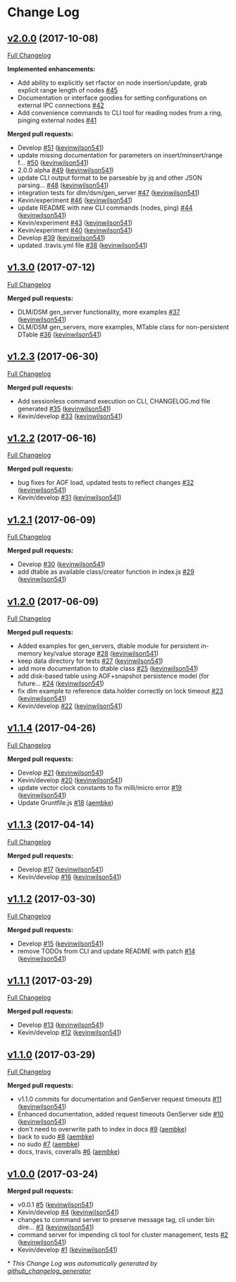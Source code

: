 # Change Log

## [v2.0.0](https://github.com/azuqua/notp/tree/v2.0.0) (2017-10-08)
[Full Changelog](https://github.com/azuqua/notp/compare/v1.3.0...v2.0.0)

**Implemented enhancements:**

- Add ability to explicitly set rfactor on node insertion/update, grab explicit range length of nodes [\#45](https://github.com/azuqua/notp/issues/45)
- Documentation or interface goodies for setting configurations on external IPC connections [\#42](https://github.com/azuqua/notp/issues/42)
- Add convenience commands to CLI tool for reading nodes from a ring, pinging external nodes [\#41](https://github.com/azuqua/notp/issues/41)

**Merged pull requests:**

- Develop [\#51](https://github.com/azuqua/notp/pull/51) ([kevinwilson541](https://github.com/kevinwilson541))
- update missing documentation for parameters on insert/minsert/range f… [\#50](https://github.com/azuqua/notp/pull/50) ([kevinwilson541](https://github.com/kevinwilson541))
- 2.0.0 alpha [\#49](https://github.com/azuqua/notp/pull/49) ([kevinwilson541](https://github.com/kevinwilson541))
- update CLI output format to be parseable by jq and other JSON parsing… [\#48](https://github.com/azuqua/notp/pull/48) ([kevinwilson541](https://github.com/kevinwilson541))
- integration tests for dlm/dsm/gen\_server [\#47](https://github.com/azuqua/notp/pull/47) ([kevinwilson541](https://github.com/kevinwilson541))
- Kevin/experiment [\#46](https://github.com/azuqua/notp/pull/46) ([kevinwilson541](https://github.com/kevinwilson541))
- update README with new CLI commands \(nodes, ping\) [\#44](https://github.com/azuqua/notp/pull/44) ([kevinwilson541](https://github.com/kevinwilson541))
- Kevin/experiment [\#43](https://github.com/azuqua/notp/pull/43) ([kevinwilson541](https://github.com/kevinwilson541))
- Kevin/experiment [\#40](https://github.com/azuqua/notp/pull/40) ([kevinwilson541](https://github.com/kevinwilson541))
- Develop [\#39](https://github.com/azuqua/notp/pull/39) ([kevinwilson541](https://github.com/kevinwilson541))
- updated .travis.yml file [\#38](https://github.com/azuqua/notp/pull/38) ([kevinwilson541](https://github.com/kevinwilson541))

## [v1.3.0](https://github.com/azuqua/notp/tree/v1.3.0) (2017-07-12)
[Full Changelog](https://github.com/azuqua/notp/compare/v1.2.3...v1.3.0)

**Merged pull requests:**

- DLM/DSM gen\_server functionality, more examples [\#37](https://github.com/azuqua/notp/pull/37) ([kevinwilson541](https://github.com/kevinwilson541))
- DLM/DSM gen\_servers, more examples, MTable class for non-persistent DTable [\#36](https://github.com/azuqua/notp/pull/36) ([kevinwilson541](https://github.com/kevinwilson541))

## [v1.2.3](https://github.com/azuqua/notp/tree/v1.2.3) (2017-06-30)
[Full Changelog](https://github.com/azuqua/notp/compare/v1.2.2...v1.2.3)

**Merged pull requests:**

- Add sessionless command execution on CLI, CHANGELOG.md file generated [\#35](https://github.com/azuqua/notp/pull/35) ([kevinwilson541](https://github.com/kevinwilson541))
- Kevin/develop [\#33](https://github.com/azuqua/notp/pull/33) ([kevinwilson541](https://github.com/kevinwilson541))

## [v1.2.2](https://github.com/azuqua/notp/tree/v1.2.2) (2017-06-16)
[Full Changelog](https://github.com/azuqua/notp/compare/v1.2.1...v1.2.2)

**Merged pull requests:**

- bug fixes for AOF load, updated tests to reflect changes [\#32](https://github.com/azuqua/notp/pull/32) ([kevinwilson541](https://github.com/kevinwilson541))
- Kevin/develop [\#31](https://github.com/azuqua/notp/pull/31) ([kevinwilson541](https://github.com/kevinwilson541))

## [v1.2.1](https://github.com/azuqua/notp/tree/v1.2.1) (2017-06-09)
[Full Changelog](https://github.com/azuqua/notp/compare/v1.2.0...v1.2.1)

**Merged pull requests:**

- Develop [\#30](https://github.com/azuqua/notp/pull/30) ([kevinwilson541](https://github.com/kevinwilson541))
- add dtable as available class/creator function in index.js [\#29](https://github.com/azuqua/notp/pull/29) ([kevinwilson541](https://github.com/kevinwilson541))

## [v1.2.0](https://github.com/azuqua/notp/tree/v1.2.0) (2017-06-09)
[Full Changelog](https://github.com/azuqua/notp/compare/v1.1.4...v1.2.0)

**Merged pull requests:**

- Added examples for gen\_servers, dtable module for persistent in-memory key/value storage [\#28](https://github.com/azuqua/notp/pull/28) ([kevinwilson541](https://github.com/kevinwilson541))
- keep data directory for tests [\#27](https://github.com/azuqua/notp/pull/27) ([kevinwilson541](https://github.com/kevinwilson541))
- add more documentation to dtable class [\#25](https://github.com/azuqua/notp/pull/25) ([kevinwilson541](https://github.com/kevinwilson541))
- add disk-based table using AOF+snapshot persistence model \(for future… [\#24](https://github.com/azuqua/notp/pull/24) ([kevinwilson541](https://github.com/kevinwilson541))
- fix dlm example to reference data.holder correctly on lock timeout [\#23](https://github.com/azuqua/notp/pull/23) ([kevinwilson541](https://github.com/kevinwilson541))
- Kevin/develop [\#22](https://github.com/azuqua/notp/pull/22) ([kevinwilson541](https://github.com/kevinwilson541))

## [v1.1.4](https://github.com/azuqua/notp/tree/v1.1.4) (2017-04-26)
[Full Changelog](https://github.com/azuqua/notp/compare/v1.1.3...v1.1.4)

**Merged pull requests:**

- Develop [\#21](https://github.com/azuqua/notp/pull/21) ([kevinwilson541](https://github.com/kevinwilson541))
- Kevin/develop [\#20](https://github.com/azuqua/notp/pull/20) ([kevinwilson541](https://github.com/kevinwilson541))
- update vector clock constants to fix milli/micro error [\#19](https://github.com/azuqua/notp/pull/19) ([kevinwilson541](https://github.com/kevinwilson541))
- Update Gruntfile.js [\#18](https://github.com/azuqua/notp/pull/18) ([aembke](https://github.com/aembke))

## [v1.1.3](https://github.com/azuqua/notp/tree/v1.1.3) (2017-04-14)
[Full Changelog](https://github.com/azuqua/notp/compare/v1.1.2...v1.1.3)

**Merged pull requests:**

- Develop [\#17](https://github.com/azuqua/notp/pull/17) ([kevinwilson541](https://github.com/kevinwilson541))
- Kevin/develop [\#16](https://github.com/azuqua/notp/pull/16) ([kevinwilson541](https://github.com/kevinwilson541))

## [v1.1.2](https://github.com/azuqua/notp/tree/v1.1.2) (2017-03-30)
[Full Changelog](https://github.com/azuqua/notp/compare/v1.1.1...v1.1.2)

**Merged pull requests:**

- Develop [\#15](https://github.com/azuqua/notp/pull/15) ([kevinwilson541](https://github.com/kevinwilson541))
- remove TODOs from CLI and update README with patch [\#14](https://github.com/azuqua/notp/pull/14) ([kevinwilson541](https://github.com/kevinwilson541))

## [v1.1.1](https://github.com/azuqua/notp/tree/v1.1.1) (2017-03-29)
[Full Changelog](https://github.com/azuqua/notp/compare/v1.1.0...v1.1.1)

**Merged pull requests:**

- Develop [\#13](https://github.com/azuqua/notp/pull/13) ([kevinwilson541](https://github.com/kevinwilson541))
- Kevin/develop [\#12](https://github.com/azuqua/notp/pull/12) ([kevinwilson541](https://github.com/kevinwilson541))

## [v1.1.0](https://github.com/azuqua/notp/tree/v1.1.0) (2017-03-29)
[Full Changelog](https://github.com/azuqua/notp/compare/v1.0.0...v1.1.0)

**Merged pull requests:**

- v1.1.0 commits for documentation and GenServer request timeouts [\#11](https://github.com/azuqua/notp/pull/11) ([kevinwilson541](https://github.com/kevinwilson541))
- Enhanced documentation, added request timeouts GenServer side [\#10](https://github.com/azuqua/notp/pull/10) ([kevinwilson541](https://github.com/kevinwilson541))
- don't need to overwrite path to index in docs [\#9](https://github.com/azuqua/notp/pull/9) ([aembke](https://github.com/aembke))
- back to sudo [\#8](https://github.com/azuqua/notp/pull/8) ([aembke](https://github.com/aembke))
- no sudo [\#7](https://github.com/azuqua/notp/pull/7) ([aembke](https://github.com/aembke))
- docs, travis, coveralls [\#6](https://github.com/azuqua/notp/pull/6) ([aembke](https://github.com/aembke))

## [v1.0.0](https://github.com/azuqua/notp/tree/v1.0.0) (2017-03-24)
**Merged pull requests:**

- v0.0.1 [\#5](https://github.com/azuqua/notp/pull/5) ([kevinwilson541](https://github.com/kevinwilson541))
- Kevin/develop [\#4](https://github.com/azuqua/notp/pull/4) ([kevinwilson541](https://github.com/kevinwilson541))
- changes to command server to preserve message tag, cli under bin dire… [\#3](https://github.com/azuqua/notp/pull/3) ([kevinwilson541](https://github.com/kevinwilson541))
- command server for impending cli tool for cluster management, tests [\#2](https://github.com/azuqua/notp/pull/2) ([kevinwilson541](https://github.com/kevinwilson541))
- Kevin/develop [\#1](https://github.com/azuqua/notp/pull/1) ([kevinwilson541](https://github.com/kevinwilson541))



\* *This Change Log was automatically generated by [github_changelog_generator](https://github.com/skywinder/Github-Changelog-Generator)*
